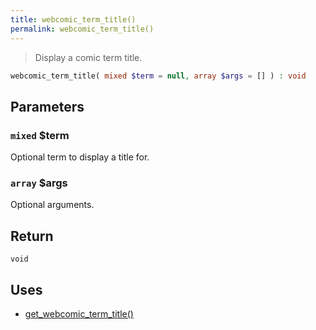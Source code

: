```yaml
---
title: webcomic_term_title()
permalink: webcomic_term_title()
---
```


> Display a comic term title.

```php
webcomic_term_title( mixed $term = null, array $args = [] ) : void
```

## Parameters

### `mixed` $term
Optional term to display a title for.

### `array` $args
Optional arguments.

## Return

`void`

## Uses
- [get_webcomic_term_title()](get_webcomic_term_title())
